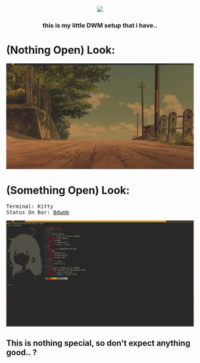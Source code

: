 <p align="center">
<img src="https://user-images.githubusercontent.com/71613062/123562468-7acd1f80-d79e-11eb-9ca3-6ee2f67fc0c0.png" width="80%">
</p>

<h3 align="center">this is my little DWM setup that i have..<h3>

<h1>(Nothing Open) Look:</h1>
<img align="center" src="/screenshots/LAF/NothingOpen.png">

<h1>(Something Open) Look:</h1> 
<pre>
Terminal: Kitty
Status On Bar: <a href="https://ari-web.xyz/gh/bdwmb">Bdwmb</a>
</pre>
<img src="/screenshots/LAF/SomethingOpen.png">

<h2>This is nothing special, so don't expect anything good.. ?<h2>
